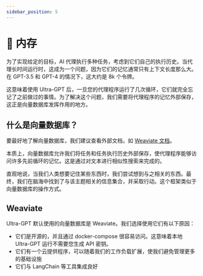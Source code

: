 ```yaml
---
sidebar_position: 5
---
```


# 🧠 内存

为了实现给定的目标，AI 代理执行多种任务，考虑到它们自己的执行历史。当代理长时间运行时，这成为一个问题，因为它们的记忆通常只有上下文长度那么大。在 GPT-3.5 和 GPT-4 的情况下，这大约是 8k 个令牌。

这意味着使用 Ultra-GPT 后，一旦您的代理程序运行了几次循环，它们就完全忘记了之前做过的事情。为了解决这个问题，我们需要将代理程序的记忆外部保存，这正是向量数据库发挥作用的地方。

## 什么是向量数据库？

要最好地了解向量数据库，我们建议查看外部文档，如 [Weaviate 文档](https://weaviate.io/developers/weaviate)。

本质上，向量数据库允许我们将任务和任务执行历史外部保存，使代理程序能够访问许多先前循环的记忆。这是通过对文本进行相似性搜索来完成的。

直观地说，当我们人类想要记住某些东西时，我们尝试想到与之相关的东西。最终，我们在脑海中找到了与该主题相关的信息集合，并采取行动。这个框架类似于向量数据库的操作方式。

## Weaviate

Ultra-GPT 默认使用的向量数据库是 Weaviate。我们选择使用它们有以下原因：

- 它们是开源的，并且通过 docker-compose 很容易访问。这意味着本地 Ultra-GPT 运行不需要您生成 API 密钥。
- 它们有一个云提供程序，可以随着我们的工作负载扩展，使我们避免管理更多的基础设施
- 它们与 LangChain 等工具集成良好

